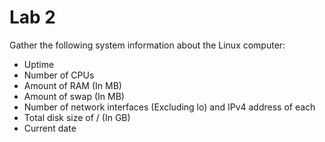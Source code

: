 # Lab 2

Gather the following system information about the Linux computer:

* Uptime
* Number of CPUs
* Amount of RAM (In MB)
* Amount of swap (In MB)
* Number of network interfaces (Excluding lo) and IPv4 address of each
* Total disk size of / (In GB)
* Current date

